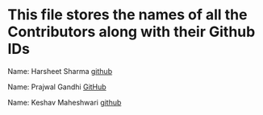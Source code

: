 # This file stores the names of all the Contributors along with their Github IDs

Name: Harsheet Sharma
[github](www.github.com/ab1123)


Name: Prajwal Gandhi
[GitHub](www.github.com/gandhiprajwal)

Name: Keshav Maheshwari
[github](https://www.github.com/keshavmahe)


